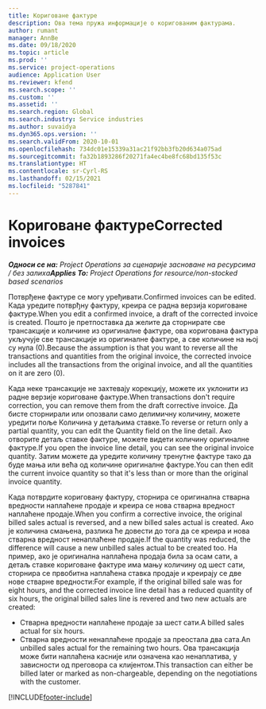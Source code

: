 ```yaml
---
title: Кориговане фактуре
description: Ова тема пружа информације о коригованим фактурама.
author: rumant
manager: AnnBe
ms.date: 09/18/2020
ms.topic: article
ms.prod: ''
ms.service: project-operations
audience: Application User
ms.reviewer: kfend
ms.search.scope: ''
ms.custom: ''
ms.assetid: ''
ms.search.region: Global
ms.search.industry: Service industries
ms.author: suvaidya
ms.dyn365.ops.version: ''
ms.search.validFrom: 2020-10-01
ms.openlocfilehash: 734dc01e15339a31ac21f92bb3fb20d634a075ad
ms.sourcegitcommit: fa32b1893286f20271fa4ec4be8fc68bd135f53c
ms.translationtype: HT
ms.contentlocale: sr-Cyrl-RS
ms.lasthandoff: 02/15/2021
ms.locfileid: "5287841"
---
```

# <a name="corrected-invoices"></a><span data-ttu-id="b2831-103">Кориговане фактуре</span><span class="sxs-lookup"><span data-stu-id="b2831-103">Corrected invoices</span></span>

<span data-ttu-id="b2831-104">_**Односи се на:** Project Operations за сценарије засноване на ресурсима / без залиха_</span><span class="sxs-lookup"><span data-stu-id="b2831-104">_**Applies To:** Project Operations for resource/non-stocked based scenarios_</span></span>

<span data-ttu-id="b2831-105">Потврђене фактуре се могу уређивати.</span><span class="sxs-lookup"><span data-stu-id="b2831-105">Confirmed invoices can be edited.</span></span> <span data-ttu-id="b2831-106">Када уредите потврђну фактуру, креира се радна верзија кориговане фактуре.</span><span class="sxs-lookup"><span data-stu-id="b2831-106">When you edit a confirmed invoice, a draft of the corrected invoice is created.</span></span> <span data-ttu-id="b2831-107">Пошто је претпоставка да желите да сторнирате све трансакције и количине из оригиналне фактуре, ова коригована фактура укључује све трансакције из оригиналне фактуре, а све количине на њој су нула (0).</span><span class="sxs-lookup"><span data-stu-id="b2831-107">Because the assumption is that you want to reverse all the transactions and quantities from the original invoice, the corrected invoice includes all the transactions from the original invoice, and all the quantities on it are zero (0).</span></span>

<span data-ttu-id="b2831-108">Када неке трансакције не захтевају корекцију, можете их уклонити из радне верзије кориговане фактуре.</span><span class="sxs-lookup"><span data-stu-id="b2831-108">When transactions don't require correction, you can remove them from the draft corrective invoice.</span></span> <span data-ttu-id="b2831-109">Да бисте сторнирали или опозвали само делимичну количину, можете уредити поље Количина у детаљима ставке.</span><span class="sxs-lookup"><span data-stu-id="b2831-109">To reverse or return only a partial quantity, you can edit the Quantity field on the line detail.</span></span> <span data-ttu-id="b2831-110">Ако отворите детаљ ставке фактуре, можете видети количину оригиналне фактуре.</span><span class="sxs-lookup"><span data-stu-id="b2831-110">If you open the invoice line detail, you can see the original invoice quantity.</span></span> <span data-ttu-id="b2831-111">Затим можете да уредите количину тренутне фактуре тако да буде мања или већа од количине оригиналне фактуре.</span><span class="sxs-lookup"><span data-stu-id="b2831-111">You can then edit the current invoice quantity so that it's less than or more than the original invoice quantity.</span></span>

<span data-ttu-id="b2831-112">Када потврдите кориговану фактуру, сторнира се оригинална стварна вредности наплаћене продаје и креира се нова стварна вредност наплаћене продаје.</span><span class="sxs-lookup"><span data-stu-id="b2831-112">When you confirm a corrective invoice, the original billed sales actual is reversed, and a new billed sales actual is created.</span></span> <span data-ttu-id="b2831-113">Ако је количина смањена, разлика ће довести до тога да се креира и нова стварна вредност ненаплаћене продаје.</span><span class="sxs-lookup"><span data-stu-id="b2831-113">If the quantity was reduced, the difference will cause a new unbilled sales actual to be created too.</span></span> <span data-ttu-id="b2831-114">На пример, ако је оригинална наплаћена продаја била за осам сати, а детаљ ставке кориговане фактуре има мању количину од шест сати, сторнира се првобитна наплаћена ставка продаје и креирају се две нове стварне вредности:</span><span class="sxs-lookup"><span data-stu-id="b2831-114">For example, if the original billed sale was for eight hours, and the corrected invoice line detail has a reduced quantity of six hours, the original billed sales line is revered and two new actuals are created:</span></span>

- <span data-ttu-id="b2831-115">Стварна вредности наплаћене продаје за шест сати.</span><span class="sxs-lookup"><span data-stu-id="b2831-115">A billed sales actual for six hours.</span></span>
- <span data-ttu-id="b2831-116">Стварна вредности ненаплаћене продаје за преостала два сата.</span><span class="sxs-lookup"><span data-stu-id="b2831-116">An unbilled sales actual for the remaining two hours.</span></span> <span data-ttu-id="b2831-117">Ова трансакција може бити наплаћена касније или означена као ненаплатива, у зависности од преговора са клијентом.</span><span class="sxs-lookup"><span data-stu-id="b2831-117">This transaction can either be billed later or marked as non-chargeable, depending on the negotiations with the customer.</span></span>


[!INCLUDE[footer-include](../includes/footer-banner.md)]
